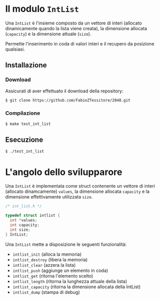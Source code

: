 # Il modulo `IntList`

Una `IntList` è l'insieme composto da un vettore di interi (allocato dinamicamente
quando la lista viene creata), la dimensione allocata (`capacity`)
e la dimensione attuale (`size`).

Permette l'inserimento in coda di valori interi e il recupero da posizione qualsiasi.

## Installazione

### Download
Assicurati di aver effettuato il download della repository:
```bash
$ git clone https://github.com/FabioZTessitore/2048.git
```
### Compilazione
```bash
$ make test_int_list
```
## Esecuzione
```bash
$ ./test_int_list
```

# L'angolo dello svilupparore

Una `IntList` è implementata come struct contenente un vettore di interi
(allocato dinamcamente) `values`, la dimensione allocata `capacity` e la
dimensione effettivamente utilizzata `size`.

```c
/* int_list.h */

typedef struct intlist {
  int *values;
  int capacity;
  int size;
} IntList;
```

Una `IntList` mette a disposizione le seguenti funzionalità:
- `intlist_init` (alloca la memoria)
- `intlist_destroy` (libera la memoria)
- `intlist_clear` (azzera la lista)
- `intlist_push` (aggiunge un elemento in coda)
- `intlist_get` (ritorna l'elemento scelto)
- `intlist_length` (ritorna la lunghezza attuale della lista)
- `intlist_capacity` (ritorna la dimensione allocata della IntList)
- `intlist_dump` (stampa di debug)

